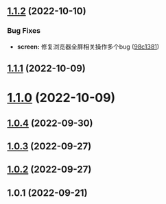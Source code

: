 ## [1.1.2](https://github.com/geniusmanyxh/tj-jstools/compare/v1.1.1...v1.1.2) (2022-10-10)


### Bug Fixes

* **screen:** 修复浏览器全屏相关操作多个bug ([98c1381](https://github.com/geniusmanyxh/tj-jstools/commit/98c1381f1bd4e60c81bfb933d9ea50938d7a1fa8))



## [1.1.1](https://github.com/geniusmanyxh/tj-jstools/compare/v1.1.0...v1.1.1) (2022-10-09)



# [1.1.0](https://github.com/geniusmanyxh/tj-jstools/compare/v1.0.4...v1.1.0) (2022-10-09)



## [1.0.4](https://github.com/geniusmanyxh/tj-jstools/compare/v1.0.3...v1.0.4) (2022-09-30)



## [1.0.3](https://github.com/geniusmanyxh/tj-jstools/compare/v1.0.2...v1.0.3) (2022-09-27)



## [1.0.2](https://github.com/geniusmanyxh/tj-jstools/compare/v1.0.1...v1.0.2) (2022-09-27)



## 1.0.1 (2022-09-21)



